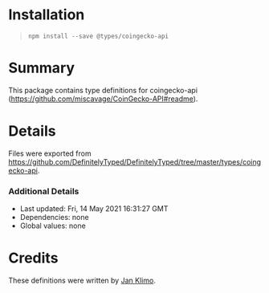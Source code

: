 # Installation
> `npm install --save @types/coingecko-api`

# Summary
This package contains type definitions for coingecko-api (https://github.com/miscavage/CoinGecko-API#readme).

# Details
Files were exported from https://github.com/DefinitelyTyped/DefinitelyTyped/tree/master/types/coingecko-api.

### Additional Details
 * Last updated: Fri, 14 May 2021 16:31:27 GMT
 * Dependencies: none
 * Global values: none

# Credits
These definitions were written by [Jan Klimo](https://github.com/janklimo).

